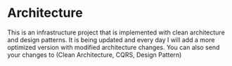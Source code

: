 # Architecture
This is an infrastructure project that is implemented with clean architecture and design patterns. It is being updated and every day I will add a more optimized version with modified architecture changes. You can also send your changes to (Clean Architecture, CQRS, Design Pattern)
